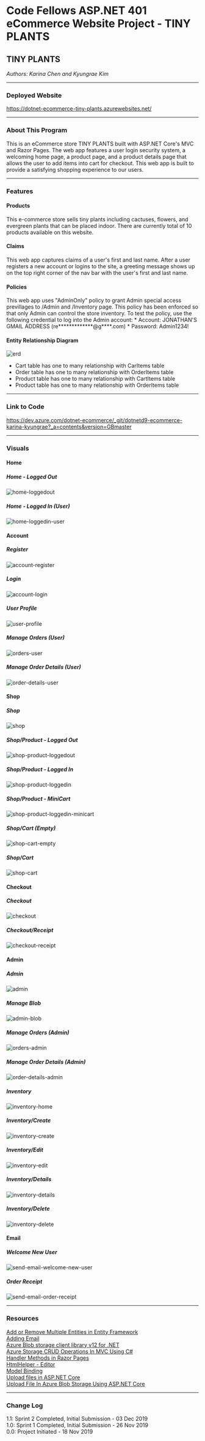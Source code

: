 # Code Fellows ASP.NET 401 eCommerce Website Project - TINY PLANTS

## TINY PLANTS
*Authors: Karina Chen and Kyungrae Kim*

---

### Deployed Website
https://dotnet-ecommerce-tiny-plants.azurewebsites.net/

---

### About This Program
This is an eCommerce store TINY PLANTS built with ASP.NET Core's MVC and Razor Pages. The web app features a user login security system, a welcoming home page, a product page, and a product details page that allows the user to add items into cart for checkout. This web app is built to provide a satisfying shopping experience to our users.

---

### Features
#### Products
This e-commerce store sells tiny plants including cactuses, flowers, and evergreen plants that can be placed indoor. There are currently total of 10 products available on this website.
#### Claims
This web app captures claims of a user's first and last name. After a user registers a new account or logins to the site, a greeting message shows up on the top right corner of the nav bar with the user's first and last name.
#### Policies
This web app uses "AdminOnly" policy to grant Admin special access previllages to /Admin and /Inventory page. This policy has been enforced so that only Admin can control the store inventory. To test the policy, use the following credential to log into the Admin account:
    * Account: JONATHAN'S GMAIL ADDRESS (re*************@g****.com)
    * Password: Admin1234!
#### Entity Relationship Diagram
![erd](/dotnet_ECommerce/dotnet_ECommerce/wwwroot/captures/erd.png)
* Cart table has one to many relationship with CarItems table
* Order table has one to many relationship with OrderItems table
* Product table has one to many relationship with CartItems table
* Product table has one to many relationship with OrderItems table

---

### Link to Code
https://dev.azure.com/dotnet-ecommerce/_git/dotnetd9-ecommerce-karina-kyungrae?_a=contents&version=GBmaster

---

### Visuals
#### Home
##### Home - Logged Out
![home-loggedout](/dotnet_ECommerce/dotnet_ECommerce/wwwroot/captures/home-loggedout.JPG)
##### Home - Logged In (User)
![home-loggedin-user](/dotnet_ECommerce/dotnet_ECommerce/wwwroot/captures/home-loggedin-user.JPG)

#### Account
##### Register
![account-register](/dotnet_ECommerce/dotnet_ECommerce/wwwroot/captures/account-register.JPG)
##### Login
![account-login](/dotnet_ECommerce/dotnet_ECommerce/wwwroot/captures/account-login.JPG)
##### User Profile
![user-profile](/dotnet_ECommerce/dotnet_ECommerce/wwwroot/captures/user-profile.JPG)
##### Manage Orders (User)
![orders-user](/dotnet_ECommerce/dotnet_ECommerce/wwwroot/captures/orders-user.JPG)
##### Manage Order Details (User)
![order-details-user](/dotnet_ECommerce/dotnet_ECommerce/wwwroot/captures/order-details-user.JPG)

#### Shop
##### Shop
![shop](/dotnet_ECommerce/dotnet_ECommerce/wwwroot/captures/shop.JPG)
##### Shop/Product - Logged Out
![shop-product-loggedout](/dotnet_ECommerce/dotnet_ECommerce/wwwroot/captures/shop-product-loggedout.JPG)
##### Shop/Product - Logged In
![shop-product-loggedin](/dotnet_ECommerce/dotnet_ECommerce/wwwroot/captures/shop-product-loggedin.JPG)
##### Shop/Product - MiniCart
![shop-product-loggedin-minicart](/dotnet_ECommerce/dotnet_ECommerce/wwwroot/captures/shop-product-loggedin-minicart.JPG)
##### Shop/Cart (Empty)
![shop-cart-empty](/dotnet_ECommerce/dotnet_ECommerce/wwwroot/captures/shop-cart-empty.JPG)
##### Shop/Cart
![shop-cart](/dotnet_ECommerce/dotnet_ECommerce/wwwroot/captures/shop-cart.JPG)

#### Checkout
##### Checkout
![checkout](/dotnet_ECommerce/dotnet_ECommerce/wwwroot/captures/checkout.JPG)
##### Checkout/Receipt
![checkout-receipt](/dotnet_ECommerce/dotnet_ECommerce/wwwroot/captures/checkout-receipt.JPG)

#### Admin
##### Admin
![admin](/dotnet_ECommerce/dotnet_ECommerce/wwwroot/captures/admin.JPG)
##### Manage Blob
![admin-blob](/dotnet_ECommerce/dotnet_ECommerce/wwwroot/captures/admin-blob.JPG)
##### Manage Orders (Admin)
![orders-admin](/dotnet_ECommerce/dotnet_ECommerce/wwwroot/captures/orders-admin.JPG)
##### Manage Order Details (Admin)
![order-details-admin](/dotnet_ECommerce/dotnet_ECommerce/wwwroot/captures/order-details-admin.JPG)
##### Inventory
![inventory-home](/dotnet_ECommerce/dotnet_ECommerce/wwwroot/captures/inventory-home.JPG)
##### Inventory/Create
![inventory-create](/dotnet_ECommerce/dotnet_ECommerce/wwwroot/captures/inventory-create.JPG)
##### Inventory/Edit
![inventory-edit](/dotnet_ECommerce/dotnet_ECommerce/wwwroot/captures/inventory-edit.JPG)
##### Inventory/Details
![inventory-details](/dotnet_ECommerce/dotnet_ECommerce/wwwroot/captures/inventory-details.JPG)
##### Inventory/Delete
![inventory-delete](/dotnet_ECommerce/dotnet_ECommerce/wwwroot/captures/inventory-delete.JPG)

#### Email
##### Welcome New User
![send-email-welcome-new-user](/dotnet_ECommerce/dotnet_ECommerce/wwwroot/captures/welcome.JPG)
##### Order Receipt
![send-email-order-receipt](/dotnet_ECommerce/dotnet_ECommerce/wwwroot/captures/email-receipt.JPG)

---

### Resources
[Add or Remove Multiple Entities in Entity Framework](https://www.entityframeworktutorial.net/entityframework6/addrange-removerange.aspx)  
[Adding Email](https://www.learnrazorpages.com/razor-pages/tutorial/bakery/email)  
[Azure Blob storage client library v12 for .NET](https://docs.microsoft.com/en-us/azure/storage/blobs/storage-quickstart-blobs-dotnet)  
[Azure Storage CRUD Operations In MVC Using C#](https://www.c-sharpcorner.com/article/azure-storage-crud-operations-in-mvc-using-c-sharp-part-two/)  
[Handler Methods in Razor Pages](https://www.learnrazorpages.com/razor-pages/handler-methods)  
[HtmlHelper - Editor](https://www.tutorialsteacher.com/mvc/htmlhelper-editor-editorfor)  
[Model Binding](https://www.learnrazorpages.com/razor-pages/model-binding)  
[Upload files in ASP.NET Core](https://docs.microsoft.com/en-us/aspnet/core/mvc/models/file-uploads?view=aspnetcore-3.1)  
[Upload File In Azure Blob Storage Using ASP.NET Core](https://www.c-sharpcorner.com/article/upload-files-in-azure-blob-storage-using-asp-net-core/)

---

### Change Log
1.1: Sprint 2 Completed, Initial Submission - 03 Dec 2019  
1.0: Sprint 1 Completed, Initial Submission - 26 Nov 2019  
0.0: Project Initiated - 18 Nov 2019  